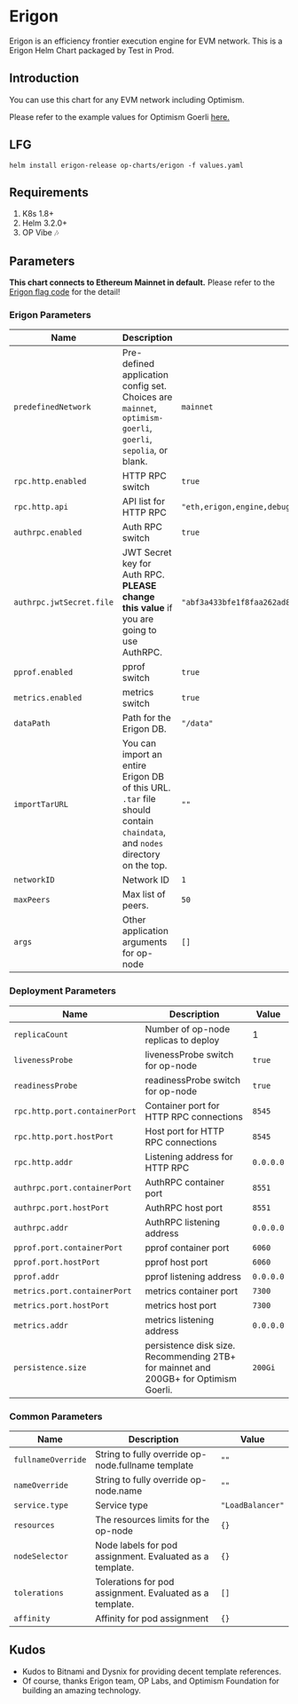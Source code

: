 # Erigon
Erigon is an efficiency frontier execution engine for EVM network. This is a Erigon Helm Chart packaged by Test in Prod.

## Introduction
You can use this chart for any EVM network including Optimism.

Please refer to the example values for Optimism Goerli [here.](example-values/optimism-goerli.yaml)

## LFG
`helm install erigon-release op-charts/erigon -f values.yaml`

## Requirements
1. K8s 1.8+
2. Helm 3.2.0+
3. OP Vibe 🎶

## Parameters
**This chart connects to Ethereum Mainnet in default.** Please refer to the [Erigon flag code](https://github.com/ledgerwatch/erigon/blob/devel/cmd/utils/flags.go) for the detail!
### Erigon Parameters
| Name                     | Description                                                                                                               | Value                                                                |
|--------------------------|---------------------------------------------------------------------------------------------------------------------------|----------------------------------------------------------------------|
| `predefinedNetwork`      | Pre-defined application config set. Choices are `mainnet`, `optimism-goerli`, `goerli`, `sepolia`, or blank.              | `mainnet`                                                            |
| `rpc.http.enabled`       | HTTP RPC switch                                                                                                           | `true`                                                               |
| `rpc.http.api`           | API list for HTTP RPC                                                                                                     | `"eth,erigon,engine,debug,engine,txpool"`                            |
| `authrpc.enabled`        | Auth RPC switch                                                                                                           | `true`                                                               |
| `authrpc.jwtSecret.file` | JWT Secret key for Auth RPC. **PLEASE change this value** if you are going to use AuthRPC.                                | `"abf3a433bfe1f8faa262ad82b3ec5fa572e9c045a4c44bd3b21998e77fd3632a"` |
| `pprof.enabled`          | pprof switch                                                                                                              | `true`                                                               |
| `metrics.enabled`        | metrics switch                                                                                                            | `true`                                                               |
| `dataPath`               | Path for the Erigon DB.                                                                                                   | `"/data"`                                                            |
| `importTarURL`           | You can import an entire Erigon DB of this URL. `.tar` file should contain `chaindata`, and `nodes` directory on the top. | `""`                                                                 |
| `networkID`              | Network ID                                                                                                                | `1`                                                                  |
| `maxPeers`               | Max list of peers.                                                                                                        | `50`                                                                 |
| `args`                   | Other application arguments for op-node                                                                                   | `[]`                                                                 |


### Deployment Parameters
| Name                          | Description                                                                          | Value     |
|-------------------------------|--------------------------------------------------------------------------------------|-----------|
| `replicaCount`                | Number of op-node replicas to deploy                                                 | 1         |
| `livenessProbe`               | livenessProbe switch for op-node                                                     | `true`    |
| `readinessProbe`              | readinessProbe switch for op-node                                                    | `true`    |
| `rpc.http.port.containerPort` | Container port for HTTP RPC connections                                              | `8545`    |
| `rpc.http.port.hostPort`      | Host port for HTTP RPC connections                                                   | `8545`    |
| `rpc.http.addr`               | Listening address for HTTP RPC                                                       | `0.0.0.0` |
| `authrpc.port.containerPort`  | AuthRPC container port                                                               | `8551`    |
| `authrpc.port.hostPort`       | AuthRPC host port                                                                    | `8551`    |
| `authrpc.addr`                | AuthRPC listening address                                                            | `0.0.0.0` |
| `pprof.port.containerPort`    | pprof container port                                                                 | `6060`    |
| `pprof.port.hostPort`         | pprof host port                                                                      | `6060`    |
| `pprof.addr`                  | pprof listening address                                                              | `0.0.0.0` |
| `metrics.port.containerPort`  | metrics container port                                                               | `7300`    |
| `metrics.port.hostPort`       | metrics host port                                                                    | `7300`    |
| `metrics.addr`                | metrics listening address                                                            | `0.0.0.0` |
| `persistence.size`            | persistence disk size. Recommending 2TB+ for mainnet and 200GB+ for Optimism Goerli. | `200Gi`   |

### Common Parameters
| Name               | Description                                              | Value            |
|--------------------|----------------------------------------------------------|------------------|
| `fullnameOverride` | String to fully override op-node.fullname template       | `""`             |
| `nameOverride`     | String to fully override op-node.name                    | `""`             |
| `service.type`     | Service type                                             | `"LoadBalancer"` |
| `resources`        | The resources limits for the op-node                     | `{}`             |
| `nodeSelector`     | Node labels for pod assignment. Evaluated as a template. | `{}`             |
| `tolerations`      | Tolerations for pod assignment. Evaluated as a template. | `[]`             |
| `affinity`         | Affinity for pod assignment                              | `{}`             |

## Kudos
- Kudos to Bitnami and Dysnix for providing decent template references.
- Of course, thanks Erigon team, OP Labs, and Optimism Foundation for building an amazing technology.
